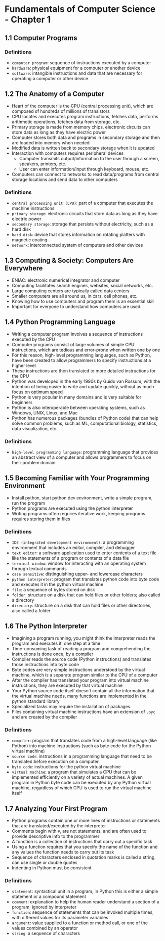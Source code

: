 # Fundamentals of Computer Science - Chapter 1

## 1.1 Computer Programs
### Definitions
- `computer program`: sequence of instructions executed by a computer
- `hardware`: physical equipment for a computer or another device
- `software`: intangible instructions and data that are necessary for operating a computer or other device

## 1.2 The Anatomy of a Computer
- Heart of the computer is the CPU (central processing unit), which are composed of hundreds of millions of transistors
- CPU locates and executes program instructions, fetches data, performs arithmetic operations, fetches data from storage, etc.
- Primary storage is made from memory chips, electronic circuits can store data as long as they have electric power
- Computer stores both data and programs in secondary storage and then are loaded into memory when needed
- Modified data is written back to secondary storage when it is updated
- Interaction with computers requires peripheral devices
  - Computer transmits output/information to the user through a screen, speakers, printers, etc.
  - User can enter information/input through keyboard, mouse, etc.
- Computers can connect to networks to read data/programs from central storage locations and send data to other computers
### Definitions
- `central processing unit (CPU)`: part of a computer that executes the machine instructions
- `primary storage`: electronic circuits that store data as long as they have electric power
- `secondary storage`: storage that persists without electricity, such as a hard disk
- `hard disk`: device that stores information on rotating platters with magnetic coating
- `network`: interconnected system of computers and other devices

## 1.3 Computing & Society: Computers Are Everywhere
- ENIAC: electronic numerical integrator and computer
- Computing facilitates search engines, websites, social networks, etc.
- Large computing centers are typically called data centers
- Smaller computers are all around us, in cars, cell phones, etc.
- Knowing how to use computers and program them is an essential skill
- Important for everyone to understand how computers are used

## 1.4 Python Programming Language
- Writing a computer program involves a sequence of instructions executed by the CPU
- Computer programs consist of large volumes of simple CPU instructions, which are tedious and error-prone when written one by one
- For this reason, high-level programming languages, such as Python, have been created to allow programmers to specify instructions at a higher level
- These instructions are then translated to more detailed instructions for the CPU
- Python was developed in the early 1990s by Guido van Rossum, with the intention of being easier to write and update quickly, without as much focus on optimum speed
- Python is very popular in many domains and is very suitable for beginners
- Python is also interoperable between operating systems, such as Windows, UNIX, Linux, and Mac
- Python has numerous packages (bundles of Python code) that can help solve common problems, such as ML, computational biology, statistics, data visualization, etc.
### Definitions
- `high-level programming language`: programming language that provides an abstract view of a computer and allows programmers to focus on their problem domain

## 1.5 Becoming Familiar with Your Programming Environment
- Install python, start python dev environment, write a simple program, run the program
- Python programs are executed using the python interpreter
- Writing programs often requires iterative work, keeping programs requires storing them in files
### Definitions
- `IDE (integrated development environment)`: a programming environment that includes an editor, compiler, and debugger
- `text editor`: a software application used to enter contents of a text file like the statements of a program or contents of a data file
- `terminal window`: window for interacting with an operating system through textual commands
- `case sensitive`: distinguishing upper- and lowercase characters
- `python interpreter`: program that translates python code into byte code and executes it in the python virtual machine
- `file`: a sequence of bytes stored on disk
- `folder`: structure on a disk that can hold files or other folders; also called a directory
- `directory`: structure on a disk that can hold files or other directories; also called a folder

## 1.6 The Python Interpreter
- Imagining a program running, you might think the interpreter reads the program and executes it, one step at a time
- Time-consuming task of reading a program and comprehending the instructions is done once, by a compiler
- Compiler reads the source code (Python instructions) and translates those instructions into byte code
- Byte codes are very simple instructions understood by the virtual machine, which is a separate program similar to the CPU of a computer
- After the compiler has translated your program into virtual machine instructions, they are executed by that virtual machine
- Your Python source code itself doesn't contain all the information that the virtual machine needs, many functions are implemented in the python standard library
- Specialized tasks may require the installation of packages
- Files containing virtual machine instructions have an extension of `.pyc` and are created by the compiler
### Definitions
- `compiler`: program that translates code from a high-level language (like Python) into machine instructions (such as byte code for the Python virtual machine)
- `source code`: instructions in a programming language that need to be translated before execution on a computer
- `byte code`: instructions for the python virtual machine
- `virtual machine`: a program that simulates a CPU that can be implemented efficiently on a variety of actual machines. A given program in Python byte code can be executed by any Python virtual machine, regardless of which CPU is used to run the virtual machine itself

## 1.7 Analyzing Your First Program
- Python programs contain one or more lines of instructions or statements that are translated/executed by the interpreter
- Comments begin with `#`, are not statements, and are often used to provide descriptive info to the programmer
- A function is a collection of instructions that carry out a specific task
- Using a function requires that you specify the name of the function and any values the function needs to carry out its task
- Sequence of characters enclosed in quotation marks is called a string, can use single or double quotes
- Indenting in Python must be consistent
### Definitions
- `statement`: syntactical unit in a program, in Python this is either a simple statement or a compound statement
- `comment`: explanation to help the human reader understand a section of a program; ignored by interpreter
- `function`: sequence of statements that can be invoked multiple times, with different values for its parameter variables
- `argument`: value supplied to a function or method call, or one of the values combined by an operator
- `string`: a sequence of characters